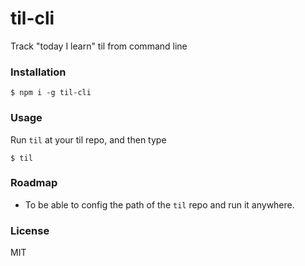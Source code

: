 # til-cli
Track "today I learn" til from command line

### Installation

```
$ npm i -g til-cli
```

### Usage

Run `til` at your til repo, and then type

```
$ til
```

### Roadmap

* To be able to config the path of the `til` repo and run it anywhere.

### License
MIT

